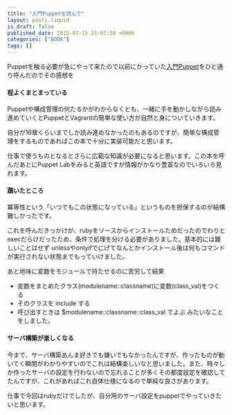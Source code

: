 ```yaml
---
title: "入門Puppetを読んで"
layout: posts.liquid
is_draft: false
published_date: 2015-07-15 21:07:58 +0900
categories: ["BOOK"]
tags: []
---
```


Puppetを触る必要が急にやって来たので以前にかっていた[入門Puppet](http://www.amazon.co.jp/dp/B00CL92JC0)をひと通り呼んだのでその感想を

#### 程よくまとまっている
Puppetや構成管理の何たるかがわからなくとも、一緒に手を動かしながら読み進めていくとPuppetとVagrantの簡単な使い方が自然と身についていきます。  
  
自分が16章くらいまでしか読み進めなかったのもあるのですが、簡単な構成管理をするものであればこの本で十分に実装可能だと思います。  
  
仕事で使うものとなるとさらに広範な知識が必要になると思います。この本を呼んだあとにPuppet Labをみると英語ですが情報がかなり豊富なのでいろいろ見れます。

#### 躓いたところ
冪等性という「いつでもこの状態になっている」というものを担保するのが結構難しかったです。  
  
これを呼んだきっかけが、rubyをソースからインストールためだったのでわりとexecだらけだったため、条件で処理を分ける必要がありました。基本的には難しいことはせず unlessやonlyifでにげてなんとかインストール後は何もコマンドが実行されない状態までもっていけました。

あと地味に変数をモジュールで持たせるのに苦労して結果

- 変数をまとめたクラス(modulename::classname)に変数(class\_val)をつくる
- そのクラスを include する
- 呼び出すときは $modulename::classname::class\_val でよぶ
みたいなことをしました。

#### サーバ構築が楽しくなる
今まで、サーバ構築あんま好きでも嫌いでもなかったんですが、作ったものが動いてく瞬間がわかりやすいのでこれは結構楽しいなと思いました。また、時々しか作ったサーバの設定を行わないので忘れることが多くその都度設定を確認してたんですが、これがあればこれ自体仕様になるので単純な良さがあります。

仕事で今回はrubyだけでしたが、自分用のサーバ設定をpuppetでやっていきたいと思います。


